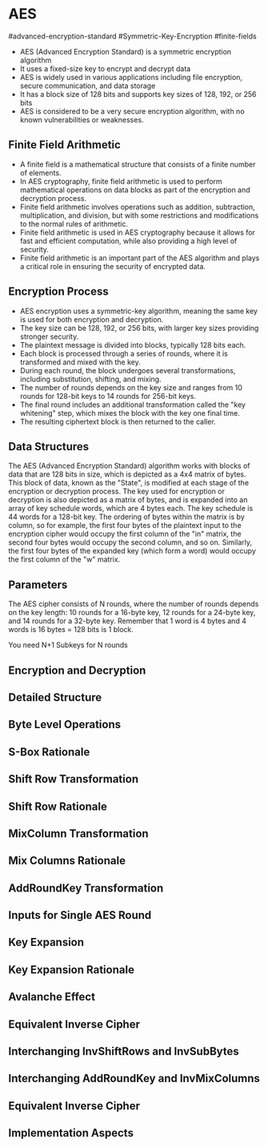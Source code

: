 # AES
#advanced-encryption-standard 
#Symmetric-Key-Encryption 
#finite-fields 

- AES (Advanced Encryption Standard) is a symmetric encryption algorithm
- It uses a fixed-size key to encrypt and decrypt data
- AES is widely used in various applications including file encryption, secure communication, and data storage
- It has a block size of 128 bits and supports key sizes of 128, 192, or 256 bits
- AES is considered to be a very secure encryption algorithm, with no known vulnerabilities or weaknesses.

## Finite Field Arithmetic
- A finite field is a mathematical structure that consists of a finite number of elements.
- In AES cryptography, finite field arithmetic is used to perform mathematical operations on data blocks as part of the encryption and decryption process.
- Finite field arithmetic involves operations such as addition, subtraction, multiplication, and division, but with some restrictions and modifications to the normal rules of arithmetic.
- Finite field arithmetic is used in AES cryptography because it allows for fast and efficient computation, while also providing a high level of security.
- Finite field arithmetic is an important part of the AES algorithm and plays a critical role in ensuring the security of encrypted data.

## Encryption Process
- AES encryption uses a symmetric-key algorithm, meaning the same key is used for both encryption and decryption.
- The key size can be 128, 192, or 256 bits, with larger key sizes providing stronger security.
- The plaintext message is divided into blocks, typically 128 bits each.
- Each block is processed through a series of rounds, where it is transformed and mixed with the key.
- During each round, the block undergoes several transformations, including substitution, shifting, and mixing.
- The number of rounds depends on the key size and ranges from 10 rounds for 128-bit keys to 14 rounds for 256-bit keys.
- The final round includes an additional transformation called the "key whitening" step, which mixes the block with the key one final time.
- The resulting ciphertext block is then returned to the caller.

## Data Structures
The AES (Advanced Encryption Standard) algorithm works with blocks of data that are 128 bits in size, which is depicted as a 4x4 matrix of bytes. This block of data, known as the "State", is modified at each stage of the encryption or decryption process. The key used for encryption or decryption is also depicted as a matrix of bytes, and is expanded into an array of key schedule words, which are 4 bytes each. The key schedule is 44 words for a 128-bit key. The ordering of bytes within the matrix is by column, so for example, the first four bytes of the plaintext input to the encryption cipher would occupy the first column of the "in" matrix, the second four bytes would occupy the second column, and so on. Similarly, the first four bytes of the expanded key (which form a word) would occupy the first column of the "w" matrix.

## Parameters
The AES cipher consists of N rounds, where the number of rounds depends on the key length: 10 rounds for a 16-byte key, 12 rounds for a 24-byte key, and 14 rounds for a 32-byte key. Remember that 1 word is 4 bytes and 4 words is 16 bytes = 128 bits is 1 block.

You need N+1 Subkeys for N rounds

## Encryption and Decryption


## Detailed Structure


## Byte Level Operations


## S-Box Rationale


## Shift Row Transformation


## Shift Row Rationale


## MixColumn Transformation


## Mix Columns Rationale


## AddRoundKey Transformation


## Inputs for Single AES Round


## Key Expansion


## Key Expansion Rationale


## Avalanche Effect 


## Equivalent Inverse Cipher


## Interchanging InvShiftRows and InvSubBytes


## Interchanging AddRoundKey and InvMixColumns


## Equivalent Inverse Cipher


## Implementation Aspects
